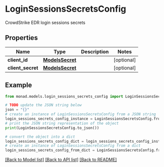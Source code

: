 # LoginSessionsSecretsConfig

CrowdStrike EDR login sessions secrets

## Properties

Name | Type | Description | Notes
------------ | ------------- | ------------- | -------------
**client_id** | [**ModelsSecret**](ModelsSecret.md) |  | [optional] 
**client_secret** | [**ModelsSecret**](ModelsSecret.md) |  | [optional] 

## Example

```python
from monad.models.login_sessions_secrets_config import LoginSessionsSecretsConfig

# TODO update the JSON string below
json = "{}"
# create an instance of LoginSessionsSecretsConfig from a JSON string
login_sessions_secrets_config_instance = LoginSessionsSecretsConfig.from_json(json)
# print the JSON string representation of the object
print(LoginSessionsSecretsConfig.to_json())

# convert the object into a dict
login_sessions_secrets_config_dict = login_sessions_secrets_config_instance.to_dict()
# create an instance of LoginSessionsSecretsConfig from a dict
login_sessions_secrets_config_from_dict = LoginSessionsSecretsConfig.from_dict(login_sessions_secrets_config_dict)
```
[[Back to Model list]](../README.md#documentation-for-models) [[Back to API list]](../README.md#documentation-for-api-endpoints) [[Back to README]](../README.md)


